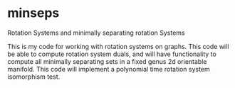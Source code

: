 # minseps
Rotation Systems and minimally separating rotation Systems 

This is my code for working with rotation systems on graphs.
This code will be able to compute rotation system duals, and
will have functionality to compute all minimally separating
sets in a fixed genus 2d orientable manifold. This code will
implement a polynomial time rotation system isomorphism test.

